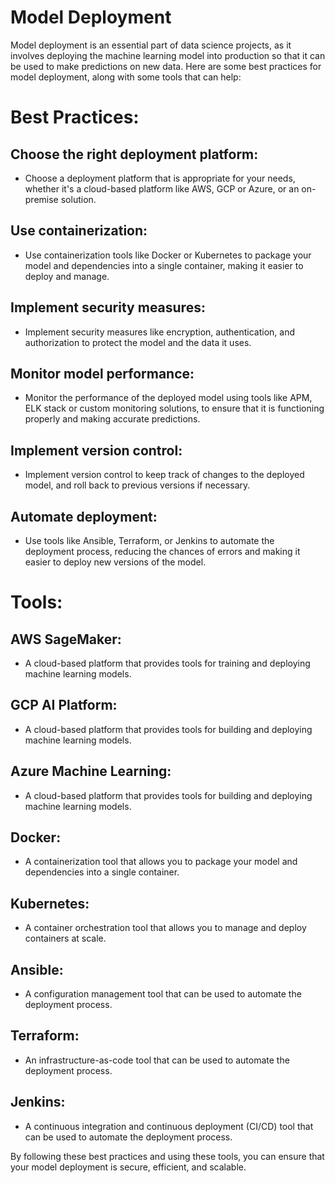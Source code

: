 # Model Deployment
Model deployment is an essential part of data science projects, as it involves deploying the machine learning model into production so that it can be used to make predictions on new data. Here are some best practices for model deployment, along with some tools that can help:

# Best Practices:

## Choose the right deployment platform: 
- Choose a deployment platform that is appropriate for your needs, whether it's a cloud-based platform like AWS, GCP or Azure, or an on-premise solution.

## Use containerization: 
- Use containerization tools like Docker or Kubernetes to package your model and dependencies into a single container, making it easier to deploy and manage.

## Implement security measures: 
- Implement security measures like encryption, authentication, and authorization to protect the model and the data it uses.

## Monitor model performance: 
- Monitor the performance of the deployed model using tools like APM, ELK stack or custom monitoring solutions, to ensure that it is functioning properly and making accurate predictions.

## Implement version control: 
- Implement version control to keep track of changes to the deployed model, and roll back to previous versions if necessary.

## Automate deployment: 
- Use tools like Ansible, Terraform, or Jenkins to automate the deployment process, reducing the chances of errors and making it easier to deploy new versions of the model.


# Tools:

## AWS SageMaker: 
- A cloud-based platform that provides tools for training and deploying machine learning models.

## GCP AI Platform: 
- A cloud-based platform that provides tools for building and deploying machine learning models.

## Azure Machine Learning: 
- A cloud-based platform that provides tools for building and deploying machine learning models.

## Docker: 
- A containerization tool that allows you to package your model and dependencies into a single container.

## Kubernetes: 
- A container orchestration tool that allows you to manage and deploy containers at scale.

## Ansible: 
- A configuration management tool that can be used to automate the deployment process.

## Terraform: 
- An infrastructure-as-code tool that can be used to automate the deployment process.

## Jenkins: 
- A continuous integration and continuous deployment (CI/CD) tool that can be used to automate the deployment process.

By following these best practices and using these tools, you can ensure that your model deployment is secure, efficient, and scalable.
